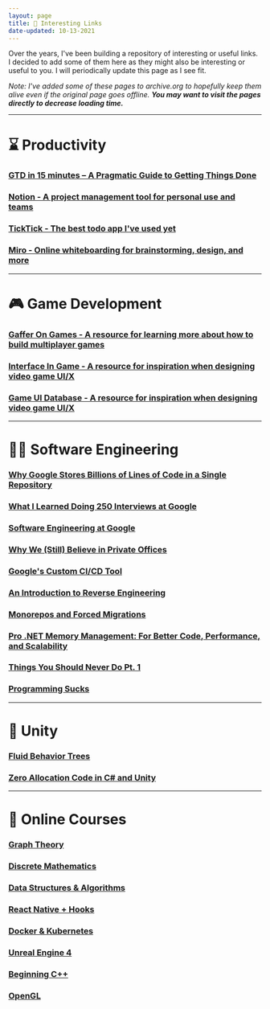 ```yaml
---
layout: page
title: 🔗 Interesting Links
date-updated: 10-13-2021
---
```


Over the years, I've been building a repository of interesting or useful links. I decided to add some of them here as they might also be interesting or useful to you. I will periodically update this page as I see fit.

*Note: I've added some of these pages to archive.org to hopefully keep them alive even if the original page goes offline. **You may want to visit the pages directly to decrease loading time.***

---

# ⌛ Productivity

### [GTD in 15 minutes – A Pragmatic Guide to Getting Things Done](https://web.archive.org/web/20211013165523/https://hamberg.no/gtd/)

### [Notion - A project management tool for personal use and teams](https://www.notion.so/)

### [TickTick - The best todo app I've used yet](https://ticktick.com/?language=en_US)

### [Miro - Online whiteboarding for brainstorming, design, and more](https://miro.com/)

---

# 🎮 Game Development

### [Gaffer On Games - A resource for learning more about how to build multiplayer games](https://web.archive.org/web/20211013165807/https://gafferongames.com/)

### [Interface In Game - A resource for inspiration when designing video game UI/X](https://web.archive.org/web/20210915172509/https://interfaceingame.com/)

### [Game UI Database - A resource for inspiration when designing video game UI/X](https://web.archive.org/web/20211013170417/https://www.gameuidatabase.com/index.php)

---

# 👨‍💻 Software Engineering

### [Why Google Stores Billions of Lines of Code in a Single Repository](https://www.youtube.com/watch?v=W71BTkUbdqE)

### [What I Learned Doing 250 Interviews at Google](https://www.youtube.com/watch?v=r8RxkpUvxK0)

### [Software Engineering at Google](https://web.archive.org/web/20211013171001/https://arxiv.org/ftp/arxiv/papers/1702/1702.01715.pdf)

### [Why We (Still) Believe in Private Offices](https://web.archive.org/web/20211013171104/https://stackoverflow.blog/2015/01/16/why-we-still-believe-in-private-offices/)

### [Google's Custom CI/CD Tool](https://bazel.build/)

### [An Introduction to Reverse Engineering](https://web.archive.org/web/20211013171200/http://www.muppetlabs.com/~breadbox/txt/bure.html)

### [Monorepos and Forced Migrations](https://web.archive.org/web/20211013170827/https://buttondown.email/j2kun/archive/monorepos-and-forced-migrations/)

### [Pro .NET Memory Management: For Better Code, Performance, and Scalability](https://www.amazon.com/dp/B07KGKGK8K?ref_=k4w_oembed_QiQ7ssAQb5iWcX&tag=kpembed-20&linkCode=kpd)

### [Things You Should Never Do Pt. 1](https://www.joelonsoftware.com/2000/04/06/things-you-should-never-do-part-i/)

### [Programming Sucks](https://www.stilldrinking.org/programming-sucks)

---

# 🙈 Unity

### [Fluid Behavior Trees](https://github.com/ashblue/fluid-behavior-tree)

### [Zero Allocation Code in C# and Unity](https://web.archive.org/web/20211013171631/https://www.sebaslab.com/zero-allocation-code-in-unity/)

---

# 🏫 Online Courses

### [Graph Theory](https://www.udemy.com/course/graph-theory/)

### [Discrete Mathematics](https://www.udemy.com/course/discrete-math/)

### [Data Structures & Algorithms](https://www.udemy.com/course/master-the-coding-interview-data-structures-algorithms/learn/lecture/12119332?start=1#overview)

### [React Native + Hooks](https://www.udemy.com/course/the-complete-react-native-and-redux-course/)

### [Docker & Kubernetes](https://www.udemy.com/course/docker-and-kubernetes-the-complete-guide/)

### [Unreal Engine 4](https://www.udemy.com/course/unrealcourse/)

### [Beginning C++](https://www.udemy.com/course/beginning-c-plus-plus-programming/)

### [OpenGL](https://www.udemy.com/course/graphics-with-modern-opengl/)